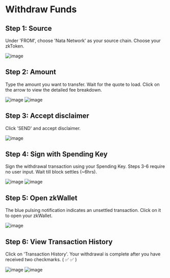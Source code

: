 # Withdraw Funds

## Step 1: Source
Under 'FROM', choose 'Nata Network' as your source chain. Choose your zkToken.

![image](/img/router-withdraw-source.png)

## Step 2: Amount
Type the amount you want to transfer. Wait for the quote to load. Click on the arrow to view the detailed fee breakdown.

![image](/img/router-withdraw1.png)
![image](/img/router-withdraw2.png)

## Step 3: Accept disclaimer
Click 'SEND' and accept disclaimer.

![image](/img/router-withdraw3.png)

## Step 4: Sign with Spending Key
Sign the withdrawal transaction using your Spending Key. Steps 3-6 require no user input. Wait till block settles (~6hrs).

![image](/img/router-withdraw4.png)
![image](/img/router-withdraw5.png)

## Step 5: Open zkWallet
The blue pulsing notification indicates an unsettled transaction. Click on it to open your zkWallet.

![image](/img/router-withdraw6.png)

## Step 6: View Transaction History
Click on 'Transaction History'. Your withdrawal is complete after you have received two checkmarks. ( ✅ ✅ )

![image](/img/router-withdraw7.png)
![image](/img/router-withdraw8.png)